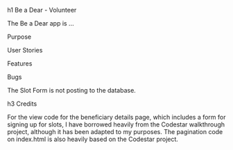 h1 Be a Dear - Volunteer

The Be a Dear app is ...

Purpose

User Stories

Features

Bugs

The Slot Form is not posting to the database.



h3 Credits

For the view code for the beneficiary details page, which includes a form for signing up for slots, I have borrowed heavily from the Codestar walkthrough project, although it has been adapted to my purposes.
The pagination code on index.html is also heavily based on the Codestar project.